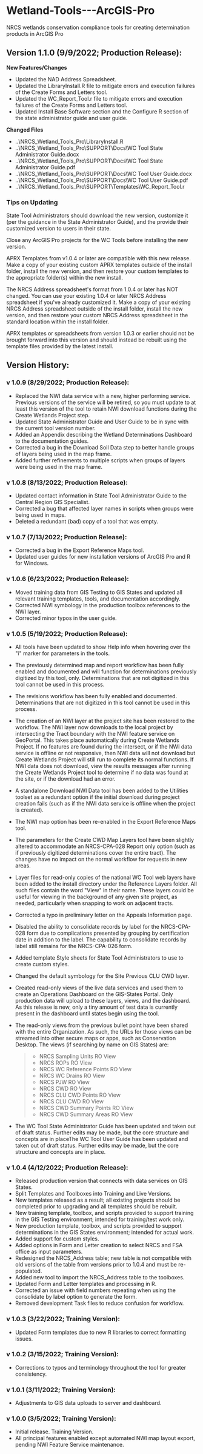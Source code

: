 # Wetland-Tools---ArcGIS-Pro
NRCS wetlands conservation compliance tools for creating determination products in ArcGIS Pro

## **Version 1.1.0 (9/9/2022; Production Release):**

**New Features/Changes**
- Updated the NAD Address Spreadsheet.
- Updated the LibraryInstall.R file to mitigate errors and execution failures of the Create Forms and Letters tool.
- Updated the WC_Report_Tool.r file to mitigate errors and execution failures of the Create Forms and Letters tool.
- Updated Install Base Software section and the Configure R section of the state administrator guide and user guide.

**Changed Files**
- ..\NRCS_Wetland_Tools_Pro\LibraryInstall.R
- ..\NRCS_Wetland_Tools_Pro\SUPPORT\Docs\WC Tool State Administrator Guide.docx
- ..\NRCS_Wetland_Tools_Pro\SUPPORT\Docs\WC Tool State Administrator Guide.pdf
- ..\NRCS_Wetland_Tools_Pro\SUPPORT\Docs\WC Tool User Guide.docx
- ..\NRCS_Wetland_Tools_Pro\SUPPORT\Docs\WC Tool User Guide.pdf
- ..\NRCS_Wetland_Tools_Pro\SUPPORT\Templates\WC_Report_Tool.r

### Tips on Updating
State Tool Administrators should download the new version, customize it (per the guidance in the State Administrator Guide), and the provide their customized version to users in their state.
	
Close any ArcGIS Pro projects for the WC Tools before installing the new version.
	
APRX Templates from v1.0.4 or later are compatible with this new release. Make a copy of your existing custom APRX templates outside of the install folder, install the new version, and then restore your custom templates to the appropriate folder(s) within the new install.
	
The NRCS Address spreadsheet's format from 1.0.4 or later has NOT changed. You can use your existing 1.0.4 or later NRCS Address spreadsheet if you've already customized it. Make a copy of your existing NRCS Address spreadsheet outside of the install folder, install the new version, and then restore your custom NRCS Address spreadsheet in the standard location within the install folder.
	
APRX templates or spreadsheets from version 1.0.3 or earlier should not be brought forward into this version and should instead be rebuilt using the template files provided by the latest install.


## **Version History:**

### v 1.0.9 (8/29/2022; Production Release):

- Replaced the NWI data service with a new, higher performing service. Previous versions of the service will be retired, so you must update to at least this version of the tool to retain NWI download functions during the Create Wetlands Project step.
- Updated State Administrator Guide and User Guide to be in sync with the current tool version number.
- Added an Appendix describing the Wetland Determinations Dashboard to the documentation guides.
- Corrected a bug in the Download Soil Data step to better handle groups of layers being used in the map frame.
- Added further refinements to multiple scripts when groups of layers were being used in the map frame.


### v 1.0.8 (8/13/2022; Production Release):
- Updated contact information in State Tool Administrator Guide to the Central Region GIS Specialist.
- Corrected a bug that affected layer names in scripts when groups were being used in maps.
- Deleted a redundant (bad) copy of a tool that was empty.


### v 1.0.7 (7/13/2022; Production Release):
- Corrected a bug in the Export Reference Maps tool.
- Updated user guides for new installation versions of ArcGIS Pro and R for Windows.


### v 1.0.6 (6/23/2022; Production Release):
- Moved training data from GIS Testing to GIS States and updated all relevant training templates, tools, and documentation accordingly.
- Corrected NWI symbology in the production toolbox references to the NWI layer.
- Corrected minor typos in the user guide.


### v 1.0.5 (5/19/2022; Production Release):
- All tools have been updated to show Help info when hovering over the "i" marker for parameters in the tools.
- The previously determined map and report workflow has been fully enabled and documented and will function for determinations previously digitized by this tool, only. Determinations that are not digitized in this tool cannot be used in this process.
- The revisions workflow has been fully enabled and documented. Determinations that are not digitized in this tool cannot be used in this process.
- The creation of an NWI layer at the project site has been restored to the workflow.  The NWI layer now downloads to the local project by intersecting the Tract boundary with the NWI feature service on GeoPortal.  This takes place automatically during Create Wetlands Project.  If no features are found during the intersect, or if the NWI data service is offline or not responsive, then NWI data will not download but Create Wetlands Project will still run to complete its normal functions.  If NWI data does not download, view the results messages after running the Create Wetlands Project tool to determine if no data was found at the site, or if the download had an error.
- A standalone Download NWI Data tool has been added to the Utilities toolset as a redundant option if the initial download during project creation fails (such as if the NWI data service is offline when the project is created).
- The NWI map option has been re-enabled in the Export Reference Maps tool.
- The parameters for the Create CWD Map Layers tool have been slightly altered to accommodate an NRCS-CPA-028 Report only option (such as if previously digitized determinations cover the entire tract).  The changes have no impact on the normal workflow for requests in new areas.
- Layer files for read-only copies of the national WC Tool web layers have been added to the install directory under the Reference Layers folder. All such files contain the word "View" in their name.  These layers could be useful for viewing in the background of any given site project, as needed, particularly when snapping to work on adjacent tracts.
- Corrected a typo in preliminary letter on the Appeals Information page.
- Disabled the ability to consolidate records by label for the NRCS-CPA-028 form due to complications presented by grouping by certification date in addition to the label.  The capability to consolidate records by label still remains for the NRCS-CPA-026 form.
- Added template Style sheets for State Tool Administrators to use to create custom styles.
- Changed the default symbology for the Site Previous CLU CWD layer.
- Created read-only views of the live data services and used them to create an Operations Dashboard on the GIS-States Portal. Only production data will upload to these layers, views, and the dashboard.  As this release is new, only a tiny amount of test data is currently present in the dashboard until states begin using the tool. 
- The read-only views from the previous bullet point have been shared with the entire Organization. As such, the URLs for those views can be streamed into other secure maps or apps, such as Conservation Desktop. The views (if searching by name on GIS States) are:

  > - NRCS Sampling Units RO View
  > - NRCS ROPs RO View
  > - NRCS WC Reference Points RO View
  > - NRCS WC Drains RO View
  > - NRCS PJW RO View	
  > - NRCS CWD RO View
  > - NRCS CLU CWD Points RO View
  > - NRCS CLU CWD RO View
  > - NRCS CWD Summary Points RO View	
  > - NRCS CWD Summary Areas RO View
		
- The WC Tool State Administrator Guide has been updated and taken out of draft status. Further edits may be made, but the core structure and concepts are in placeThe WC Tool User Guide has been updated and taken out of draft status. Further edits may be made, but the core structure and concepts are in place.


### v 1.0.4 (4/12/2022; Production Release):
- Released production version that connects with data services on GIS States.
- Split Templates and Toolboxes into Training and Live Versions.
- New templates released as a result; all existing projects should be completed prior to upgrading and all templates should be rebuilt.
- New training template, toolbox, and scripts provided to support training in the GIS Testing environment; intended for training/test work only.
- New production template, toolbox, and scripts provided to support determinations in the GIS States environment; intended for actual work.
- Added support for custom styles.
- Added options in Form and Letter creation to select NRCS and FSA office as input parameters.
- Redesigned the NRCS_Address table; new table is not compatible with old versions of the table from versions prior to 1.0.4 and must be re-populated.
- Added new tool to import the NRCS_Address table to the toolboxes.
- Updated Form and Letter templates and processing in R.
- Corrected an issue with field numbers repeating when using the consolidate by label option to generate the form.
- Removed development Task files to reduce confusion for workflow.


### v 1.0.3 (3/22/2022; Training Version):
- Updated Form templates due to new R libraries to correct formatting issues.


### v 1.0.2 (3/15/2022; Training Version):
- Corrections to typos and terminology throughout the tool for greater consistency.


### v 1.0.1 (3/11/2022; Training Version):
- Adjustments to GIS data uploads to server and dashboard.


### v 1.0.0 (3/5/2022; Training Version):
- Initial release. Training Version.
- All principal features enabled except automated NWI map layout export, pending NWI Feature Service maintenance.
